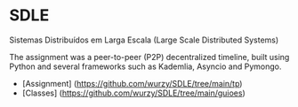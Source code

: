 # SDLE
 Sistemas Distribuídos em Larga Escala (Large Scale Distributed Systems)
 
 The assignment was a peer-to-peer (P2P) decentralized timeline, built using Python and several frameworks such as Kademlia, Asyncio and Pymongo.
 
 * [Assignment] (https://github.com/wurzy/SDLE/tree/main/tp)
 * [Classes] (https://github.com/wurzy/SDLE/tree/main/guioes)
